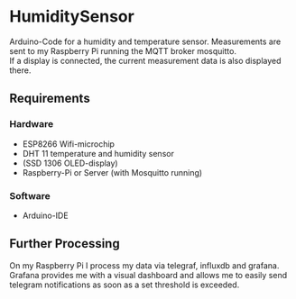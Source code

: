 # HumiditySensor
Arduino-Code for a humidity and temperature sensor. Measurements are sent to my Raspberry Pi running the MQTT broker mosquitto. </br>
If a display is connected, the current measurement data is also displayed there.

## Requirements
### Hardware
* ESP8266 Wifi-microchip
* DHT 11  temperature and humidity sensor
* (SSD 1306 OLED-display)
* Raspberry-Pi or Server (with Mosquitto running)

### Software
* Arduino-IDE

## Further Processing
On my Raspberry Pi I process my data via telegraf, influxdb and grafana. Grafana provides me with a visual dashboard and allows me to easily send telegram notifications as soon as a set threshold is exceeded.

